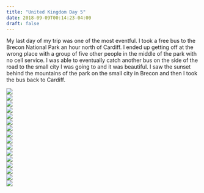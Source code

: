 ```yaml
---
title: "United Kingdom Day 5"
date: 2018-09-09T00:14:23-04:00
draft: false
---
```

<link href="/styles/common.css" rel="stylesheet">

<div class="content-shadow-container center-title-container">
    <p>My last day of my trip was one of the most eventful. I took a free bus to the Brecon National Park an hour north of Cardiff. I ended up getting off at the wrong place with a group of five other people in the middle of the park with no cell service. I was able to eventually catch another bus on the side of the road to the small city I was going to and it was beautiful. I saw the sunset behind the mountains of the park on the small city in Brecon and then I took the bus back to Cardiff.</p>
</div>

<div class="content-shadow-container">
    <a href="https://imagizer.imageshack.com/v2/640x480q90/922/3gNvLM.jpg" target="_blank">
        <img src="https://imagizer.imageshack.com/v2/640x480q90/922/3gNvLM.jpg"/>
    </a>
</div>

<div class="content-shadow-container">
    <a href="https://imagizer.imageshack.com/v2/640x480q90/921/9W2Ui3.jpg" target="_blank">
        <img src="https://imagizer.imageshack.com/v2/640x480q90/921/9W2Ui3.jpg"/>
    </a>
</div>

<div class="content-shadow-container">
    <a href="https://imagizer.imageshack.com/v2/640x480q90/923/r3QYTO.jpg" target="_blank">
        <img src="https://imagizer.imageshack.com/v2/640x480q90/923/r3QYTO.jpg"/>
    </a>
</div>

<div class="content-shadow-container">
    <a href="https://imagizer.imageshack.com/v2/640x480q90/922/RRuNbZ.jpg" target="_blank">
        <img src="https://imagizer.imageshack.com/v2/640x480q90/922/RRuNbZ.jpg"/>
    </a>
</div>

<div class="content-shadow-container">
    <a href="https://imagizer.imageshack.com/v2/640x480q90/924/p9F7Ap.jpg" target="_blank">
        <img src="https://imagizer.imageshack.com/v2/640x480q90/924/p9F7Ap.jpg"/>
    </a>
</div>

<div class="content-shadow-container">
    <a href="https://imagizer.imageshack.com/v2/640x480q90/924/fN4Pc1.jpg" target="_blank">
        <img src="https://imagizer.imageshack.com/v2/640x480q90/924/fN4Pc1.jpg"/>
    </a>
</div>

<div class="content-shadow-container">
    <a href="https://imagizer.imageshack.com/v2/640x480q90/924/heKO7G.jpg" target="_blank">
        <img src="https://imagizer.imageshack.com/v2/640x480q90/924/heKO7G.jpg"/>
    </a>
</div>

<div class="content-shadow-container">
    <a href="https://imagizer.imageshack.com/v2/640x480q90/921/GOzr4q.jpg" target="_blank">
        <img src="https://imagizer.imageshack.com/v2/640x480q90/921/GOzr4q.jpg"/>
    </a>
</div>

<div class="content-shadow-container">
    <a href="https://imagizer.imageshack.com/v2/640x480q90/924/0Dr23B.jpg" target="_blank">
        <img src="https://imagizer.imageshack.com/v2/640x480q90/924/0Dr23B.jpg"/>
    </a>
</div>

<div class="content-shadow-container">
    <a href="https://imagizer.imageshack.com/v2/640x480q90/922/WsY7ae.jpg" target="_blank">
        <img src="https://imagizer.imageshack.com/v2/640x480q90/922/WsY7ae.jpg"/>
    </a>
</div>

<div class="content-shadow-container">
    <a href="https://imagizer.imageshack.com/v2/640x480q90/921/6UxAGY.jpg" target="_blank">
        <img src="https://imagizer.imageshack.com/v2/640x480q90/921/6UxAGY.jpg"/>
    </a>
</div>

<div class="content-shadow-container">
    <a href="https://imagizer.imageshack.com/v2/640x480q90/922/eBjXIF.jpg" target="_blank">
        <img src="https://imagizer.imageshack.com/v2/640x480q90/922/eBjXIF.jpg"/>
    </a>
</div>

<div class="content-shadow-container">
    <a href="https://imagizer.imageshack.com/v2/640x480q90/921/etFjeO.jpg" target="_blank">
        <img src="https://imagizer.imageshack.com/v2/640x480q90/921/etFjeO.jpg"/>
    </a>
</div>

<div class="content-shadow-container">
    <a href="https://imagizer.imageshack.com/v2/640x480q90/923/Tjv62c.jpg" target="_blank">
        <img src="https://imagizer.imageshack.com/v2/640x480q90/923/Tjv62c.jpg"/>
    </a>
</div>

<div class="content-shadow-container">
    <a href="https://imagizer.imageshack.com/v2/640x480q90/924/BAGzMV.jpg" target="_blank">
        <img src="https://imagizer.imageshack.com/v2/640x480q90/924/BAGzMV.jpg"/>
    </a>
</div>

<div class="content-shadow-container">
    <a href="https://imagizer.imageshack.com/v2/640x480q90/924/8qwBux.jpg" target="_blank">
        <img src="https://imagizer.imageshack.com/v2/640x480q90/924/8qwBux.jpg"/>
    </a>
</div>